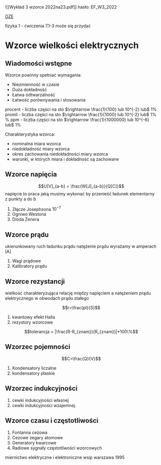 ![[Wykład 3 wzorce 2022na23.pdf]]
hasło: EF_W3_2022

[OZE](oze.pwr.edu.pl) 

fizyka 1 - ćwiczenia 7.1-3 może się przydać

# Wzorce wielkości elektrycznych

## Wiadomości wstępne

Wzorce powinny spełniać wymagania:
- Niezmienność w czasie
- Duża dokładność
- Łatwa odtwarzalność
- Łatwość porównywania i stosowania

procent - liczba części na sto $\rightarrow \frac{1}{100} lub 10^{-2} lub$ 1% 
promil - liczba części na sto $\rightarrow \frac{1}{1000} lub 10^{-2} lub$ 1% % 
ppm - liczba części na sto $\rightarrow \frac{1}{1000000} lub 10^{-6} lub$ 1% 

Charakterystyka wzorca:
- nominalna miara wzorca
- niedokładność miary wzorca
- okres zachowania niedokładności miary wzorca
- warunki, w których miara i dokładność są zachowane



## Wzorce napięcia
$$U[V]_{a-b} = \frac{W[J]_{a-b}}{Q[C]}$$
napięcie to praca jaką musimy wykonać by przenieść ładunek elementarny z punkty a do b

1. Złącze Josephsona $10^{-7}$
2. Ogniwo Westona
3. Dioda Zenera


## Wzorce prądu

ukierunkowany ruch ładunku prądu
natężenie prądu wyrażamy w amperach \[A\] 

1. Wagi prądowe
2. Kalibratory prądu


## Wzorce rezystancji

wielkość charakteryzująca relację między napięciem a natężeniem prądu elektrycznego w obwodach prądu stałego

$$r=\frac{pl}{S}$$
1. kwantowy efekt Halla
2. rezystory wzorcowe

$$tolerancja = |\frac{R-R_{znam}}{R_{znam}}|*100\%$$

## Wzorzec pojemności


$$C=\frac{Q}{V}$$
1. Kondensatory liczalne
2. kondensatory płaskie


## Wzorzec indukcyjności

1. cewki indukcyjności własnej
2. cewki indukcyjności wzajemnej.


## Wzorce czasu i częstotliwości


1. Fontanna cezowa
2. Cezowe zegary atomowe
3. Generatory kwarcowe
4. Radiowe sygnały częstotliwości wzorcowych


miernictwo elektryczne i elektroniczne wsip warszawa 1995